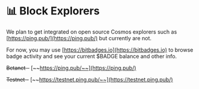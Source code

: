 # 📊 Block Explorers

We plan to get integrated on open source Cosmos explorers such as [https://ping.pub/](https://ping.pub/) but currently are not.&#x20;

For now, you may use [https://bitbadges.io](https://bitbadges.io) to browse badge activity and see your current $BADGE balance and other info.



~~Betanet -~~ [~~https://ping.pub/~~](https://ping.pub/)

~~Testnet -~~ [~~https://testnet.ping.pub/~~](https://testnet.ping.pub/)
